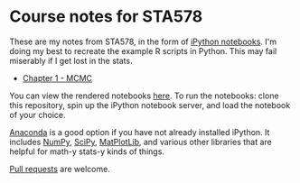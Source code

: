# Course notes for STA578

These are my notes from STA578, in the form of [iPython notebooks](ipython.org).
I'm doing my best to recreate the example R scripts in Python. This may fail
miserably if I get lost in the stats.

* [Chapter 1 - MCMC](http://nbviewer.ipython.org/github/erickpeirson/statistical-computing/blob/master/Chapter%201%20-%20Markov%20Chain%20Monte%20Carlo.ipynb)

You can view the rendered notebooks
[here](http://nbviewer.ipython.org/github/erickpeirson/statistical-computing/tree/master/).
To run the notebooks: clone this repository, spin up the iPython notebook
server, and load the notebook of your choice.

[Anaconda](https://store.continuum.io/cshop/anaconda/) is a good option if you
have not already installed iPython. It includes [NumPy](http://www.numpy.org/),
[SciPy](http://www.scipy.org/), [MatPlotLib](http://matplotlib.org/), and
various other libraries that are helpful for math-y stats-y kinds of things.

[Pull requests](https://help.github.com/articles/using-pull-requests/) are
welcome.
